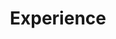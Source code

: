 ---
# An instance of the Experience widget.
# Documentation: https://wowchemy.com/docs/page-builder/
widget: experience

# This file represents a page section.
headless: true

# Activate this widget? true/false
active: false

# Order that this section appears on the page.
weight: 40

title: Experience
subtitle: ""

# Date format for experience
#   Refer to https://wowchemy.com/docs/customization/#date-format
date_format: Jan 2006

# Experiences.
#   Add/remove as many `experience` items below as you like.
#   Required fields are `title`, `company`, and `date_start`.
#   Leave `date_end` empty if it's your current employer.
#   Begin multi-line descriptions with YAML's `|2-` multi-line prefix.
experience:
  - title: Data Scientist
    company: Endeavor X
    company_url: ''
    company_logo: endeavor
    location: New York City, NY
    date_start: '2021-03-01'
    date_end: ''
    description: |2-
      Responsibilities include:
        * Analysing
        * Modelling
        * Deploying
        
  - title: Junior Data Scientist
    company: Center for Advanced Transportation Laboratory (CATT Lab)
    company_url: ''
    company_logo: catt
    location: College Park, MD
    date_start: '2020-05-01'
    date_end: '2021-01-01'
    description: |2- 
      Responsibilities include:
        * Analysing
        * Modelling
        * Deploying

  - title: Data Science Summer Associate
    company: Summit Consulting, LLC
    company_url: ''
    company_logo: gw
    location: Washington, DC
    date_start: '2019-05-01'
    date_end: '2019-08-01'
    description: |2- 
      Responsibilities include:
        * Created interactive web applications for internal usage in document tracking and proposal management using R Shiny and SQL
        * Created automation R Scripts to increase the efficiency of the re-estimation process for loan distributions for a number of federal clients

  - title: Assistant Project Coordinator - Training & Evaluation/ Residence Director
    company: The George Washington University - Center for Student Engagement
    company_url: ''
    company_logo: gw
    location: Washington, DC
    date_start: '2018-08-01'
    date_end: '2021-05-01'
    description: |2- 
      Responsibilities include:
        * Oversaw several undergraduate residences and planned training and selection processes for the residence advisors of the university.
        * Participated as a member of the Administrator on Call rotation serving as a first-responder for the Division of Student Affairs to respond to emergencies and crises       

  - title: Data Analyst
    company: RDTeam, Inc.
    company_url: ''
    company_logo: rdteam
    location: Limerick, PA
    date_start: '2017-05-01'
    date_end: '2018-08-01'
    description: |2- 
      Responsibilities include:
        * Created surveys in SurveyMonkey and organized several hundred person national qualitative and quantitative market research studies for clients such as Campbell’s, Hershey’s, Wawa, and Vitafusion.

design:
  columns: '2'
---